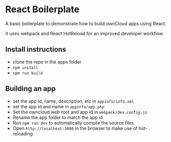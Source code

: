 # React Boilerplate

A basic boilerplate to demonstrate how to build ownCloud apps using React.

It uses webpack and React HotReload for an improved developer workflow. 

## Install instructions

 - clone the repo in the apps folder
 - `npm install`
 - `npm run build`

## Building an app

 - set the app id, name, description, etc in `appinfo/info.xml`
 - set the app id and name in `appinfo/app.php`
 - Set the owncloud web root and app id in `webpack/dev.config.js`
 - Rename the app folder to match the app id
 - Run `npm run dev` to automatically compile the source files
 - Open `http://localhost:3000` in the browser to make use of hot-reloading
 
